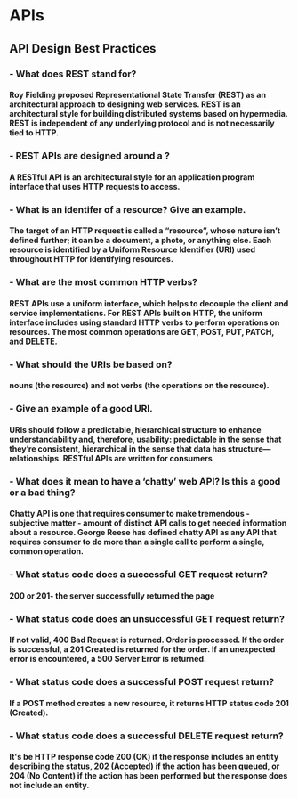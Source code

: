 # APIs

## API Design Best Practices

### - What does REST stand for?

#### Roy Fielding proposed Representational State Transfer (REST) as an architectural approach to designing web services. REST is an architectural style for building distributed systems based on hypermedia. REST is independent of any underlying protocol and is not necessarily tied to HTTP.

### - REST APIs are designed around a ?

#### A RESTful API is an architectural style for an application program interface that uses HTTP requests to access.

### - What is an identifer of a resource? Give an example.

#### The target of an HTTP request is called a “resource”, whose nature isn’t defined further; it can be a document, a photo, or anything else. Each resource is identified by a Uniform Resource Identifier (URI) used throughout HTTP for identifying resources.

### - What are the most common HTTP verbs?

#### REST APIs use a uniform interface, which helps to decouple the client and service implementations. For REST APIs built on HTTP, the uniform interface includes using standard HTTP verbs to perform operations on resources. The most common operations are GET, POST, PUT, PATCH, and DELETE.

### - What should the URIs be based on?

#### nouns (the resource) and not verbs (the operations on the resource).

### - Give an example of a good URI.

#### URIs should follow a predictable, hierarchical structure to enhance understandability and, therefore, usability: predictable in the sense that they’re consistent, hierarchical in the sense that data has structure—relationships. RESTful APIs are written for consumers

### - What does it mean to have a ‘chatty’ web API? Is this a good or a bad thing?

#### Chatty API is one that requires consumer to make tremendous - subjective matter - amount of distinct API calls to get needed information about a resource. George Reese has defined chatty API as any API that requires consumer to do more than a single call to perform a single, common operation.

### - What status code does a successful GET request return?

#### 200 or 201- the server successfully returned the page

### - What status code does an unsuccessful GET request return?

#### If not valid, 400 Bad Request is returned. Order is processed. If the order is successful, a 201 Created is returned for the order. If an unexpected error is encountered, a 500 Server Error is returned.

### - What status code does a successful POST request return?

#### If a POST method creates a new resource, it returns HTTP status code 201 (Created).

### - What status code does a successful DELETE request return?

#### It's be HTTP response code 200 (OK) if the response includes an entity describing the status, 202 (Accepted) if the action has been queued, or 204 (No Content) if the action has been performed but the response does not include an entity.
